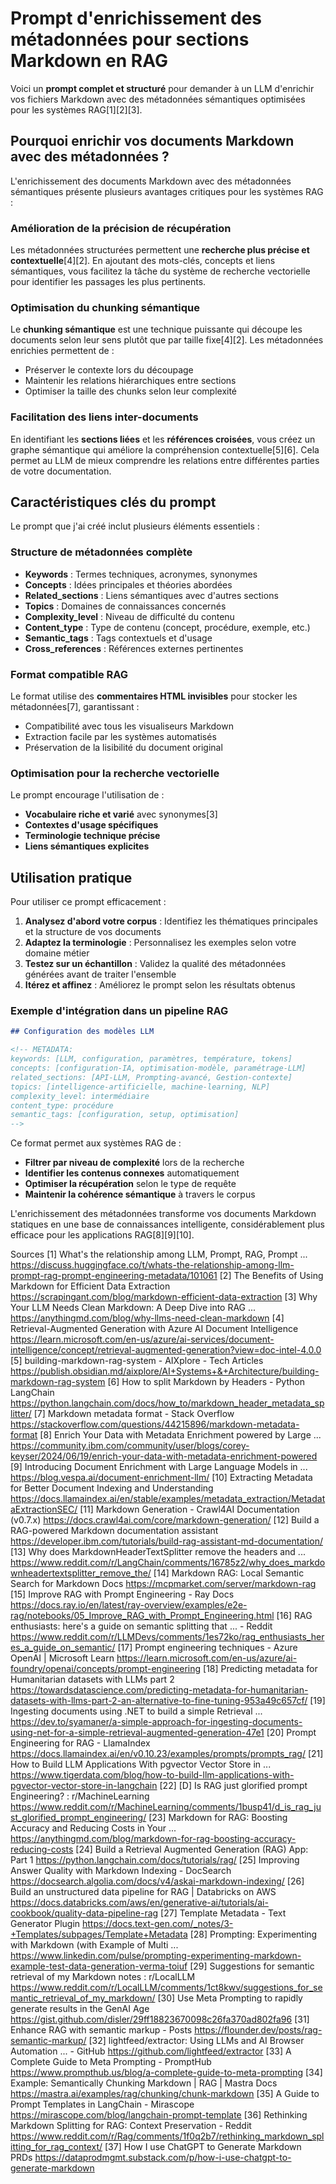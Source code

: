 # Prompt d'enrichissement des métadonnées pour sections Markdown en RAG

Voici un **prompt complet et structuré** pour demander à un LLM d'enrichir vos fichiers Markdown avec des métadonnées sémantiques optimisées pour les systèmes RAG[1][2][3].
## Pourquoi enrichir vos documents Markdown avec des métadonnées ?

L'enrichissement des documents Markdown avec des métadonnées sémantiques présente plusieurs avantages critiques pour les systèmes RAG :

### **Amélioration de la précision de récupération**
Les métadonnées structurées permettent une **recherche plus précise et contextuelle**[4][2]. En ajoutant des mots-clés, concepts et liens sémantiques, vous facilitez la tâche du système de recherche vectorielle pour identifier les passages les plus pertinents.

### **Optimisation du chunking sémantique**
Le **chunking sémantique** est une technique puissante qui découpe les documents selon leur sens plutôt que par taille fixe[4][2]. Les métadonnées enrichies permettent de :
- Préserver le contexte lors du découpage
- Maintenir les relations hiérarchiques entre sections
- Optimiser la taille des chunks selon leur complexité

### **Facilitation des liens inter-documents**
En identifiant les **sections liées** et les **références croisées**, vous créez un graphe sémantique qui améliore la compréhension contextuelle[5][6]. Cela permet au LLM de mieux comprendre les relations entre différentes parties de votre documentation.

## Caractéristiques clés du prompt

Le prompt que j'ai créé inclut plusieurs éléments essentiels :

### **Structure de métadonnées complète**
- **Keywords** : Termes techniques, acronymes, synonymes
- **Concepts** : Idées principales et théories abordées
- **Related_sections** : Liens sémantiques avec d'autres sections
- **Topics** : Domaines de connaissances concernés
- **Complexity_level** : Niveau de difficulté du contenu
- **Content_type** : Type de contenu (concept, procédure, exemple, etc.)
- **Semantic_tags** : Tags contextuels et d'usage
- **Cross_references** : Références externes pertinentes

### **Format compatible RAG**
Le format utilise des **commentaires HTML invisibles** pour stocker les métadonnées[7], garantissant :
- Compatibilité avec tous les visualiseurs Markdown
- Extraction facile par les systèmes automatisés
- Préservation de la lisibilité du document original

### **Optimisation pour la recherche vectorielle**
Le prompt encourage l'utilisation de :
- **Vocabulaire riche et varié** avec synonymes[3]
- **Contextes d'usage spécifiques**
- **Terminologie technique précise**
- **Liens sémantiques explicites**

## Utilisation pratique

Pour utiliser ce prompt efficacement :

1. **Analysez d'abord votre corpus** : Identifiez les thématiques principales et la structure de vos documents
2. **Adaptez la terminologie** : Personnalisez les exemples selon votre domaine métier
3. **Testez sur un échantillon** : Validez la qualité des métadonnées générées avant de traiter l'ensemble
4. **Itérez et affinez** : Améliorez le prompt selon les résultats obtenus

### **Exemple d'intégration dans un pipeline RAG**

```markdown
## Configuration des modèles LLM

<!-- METADATA:
keywords: [LLM, configuration, paramètres, température, tokens]
concepts: [configuration-IA, optimisation-modèle, paramétrage-LLM]
related_sections: [API-LLM, Prompting-avancé, Gestion-contexte]
topics: [intelligence-artificielle, machine-learning, NLP]
complexity_level: intermédiaire
content_type: procédure
semantic_tags: [configuration, setup, optimisation]
-->
```

Ce format permet aux systèmes RAG de :
- **Filtrer par niveau de complexité** lors de la recherche
- **Identifier les contenus connexes** automatiquement  
- **Optimiser la récupération** selon le type de requête
- **Maintenir la cohérence sémantique** à travers le corpus

L'enrichissement des métadonnées transforme vos documents Markdown statiques en une base de connaissances intelligente, considérablement plus efficace pour les applications RAG[8][9][10].

Sources
[1] What's the relationship among LLM, Prompt, RAG, Prompt ... https://discuss.huggingface.co/t/whats-the-relationship-among-llm-prompt-rag-prompt-engineering-metadata/101061
[2] The Benefits of Using Markdown for Efficient Data Extraction https://scrapingant.com/blog/markdown-efficient-data-extraction
[3] Why Your LLM Needs Clean Markdown: A Deep Dive into RAG ... https://anythingmd.com/blog/why-llms-need-clean-markdown
[4] Retrieval-Augmented Generation with Azure AI Document Intelligence https://learn.microsoft.com/en-us/azure/ai-services/document-intelligence/concept/retrieval-augmented-generation?view=doc-intel-4.0.0
[5] building-markdown-rag-system - AIXplore - Tech Articles https://publish.obsidian.md/aixplore/AI+Systems+&+Architecture/building-markdown-rag-system
[6] How to split Markdown by Headers - Python LangChain https://python.langchain.com/docs/how_to/markdown_header_metadata_splitter/
[7] Markdown metadata format - Stack Overflow https://stackoverflow.com/questions/44215896/markdown-metadata-format
[8] Enrich Your Data with Metadata Enrichment powered by Large ... https://community.ibm.com/community/user/blogs/corey-keyser/2024/06/19/enrich-your-data-with-metadata-enrichment-powered
[9] Introducing Document Enrichment with Large Language Models in ... https://blog.vespa.ai/document-enrichment-llm/
[10] Extracting Metadata for Better Document Indexing and Understanding https://docs.llamaindex.ai/en/stable/examples/metadata_extraction/MetadataExtractionSEC/
[11] Markdown Generation - Crawl4AI Documentation (v0.7.x) https://docs.crawl4ai.com/core/markdown-generation/
[12] Build a RAG-powered Markdown documentation assistant https://developer.ibm.com/tutorials/build-rag-assistant-md-documentation/
[13] Why does MarkdownHeaderTextSplitter remove the headers and ... https://www.reddit.com/r/LangChain/comments/16785z2/why_does_markdownheadertextsplitter_remove_the/
[14] Markdown RAG: Local Semantic Search for Markdown Docs https://mcpmarket.com/server/markdown-rag
[15] Improve RAG with Prompt Engineering - Ray Docs https://docs.ray.io/en/latest/ray-overview/examples/e2e-rag/notebooks/05_Improve_RAG_with_Prompt_Engineering.html
[16] RAG enthusiasts: here's a guide on semantic splitting that ... - Reddit https://www.reddit.com/r/LLMDevs/comments/1es72ko/rag_enthusiasts_heres_a_guide_on_semantic/
[17] Prompt engineering techniques - Azure OpenAI | Microsoft Learn https://learn.microsoft.com/en-us/azure/ai-foundry/openai/concepts/prompt-engineering
[18] Predicting metadata for Humanitarian datasets with LLMs part 2 https://towardsdatascience.com/predicting-metadata-for-humanitarian-datasets-with-llms-part-2-an-alternative-to-fine-tuning-953a49c657cf/
[19] Ingesting documents using .NET to build a simple Retrieval ... https://dev.to/syamaner/a-simple-approach-for-ingesting-documents-using-net-for-a-simple-retrieval-augmented-generation-47e1
[20] Prompt Engineering for RAG - LlamaIndex https://docs.llamaindex.ai/en/v0.10.23/examples/prompts/prompts_rag/
[21] How to Build LLM Applications With pgvector Vector Store in ... https://www.tigerdata.com/blog/how-to-build-llm-applications-with-pgvector-vector-store-in-langchain
[22] [D] Is RAG just glorified prompt Engineering? : r/MachineLearning https://www.reddit.com/r/MachineLearning/comments/1busp41/d_is_rag_just_glorified_prompt_engineering/
[23] Markdown for RAG: Boosting Accuracy and Reducing Costs in Your ... https://anythingmd.com/blog/markdown-for-rag-boosting-accuracy-reducing-costs
[24] Build a Retrieval Augmented Generation (RAG) App: Part 1 https://python.langchain.com/docs/tutorials/rag/
[25] Improving Answer Quality with Markdown Indexing - DocSearch https://docsearch.algolia.com/docs/v4/askai-markdown-indexing/
[26] Build an unstructured data pipeline for RAG | Databricks on AWS https://docs.databricks.com/aws/en/generative-ai/tutorials/ai-cookbook/quality-data-pipeline-rag
[27] Template Metadata - Text Generator Plugin https://docs.text-gen.com/_notes/3-+Templates/subpages/Template+Metadata
[28] Prompting: Experimenting with Markdown (with Example of Multi ... https://www.linkedin.com/pulse/prompting-experimenting-markdown-example-test-data-generation-verma-toiuf
[29] Suggestions for semantic retrieval of my Markdown notes : r/LocalLLM https://www.reddit.com/r/LocalLLM/comments/1ct8kwv/suggestions_for_semantic_retrieval_of_my_markdown/
[30] Use Meta Prompting to rapidly generate results in the GenAI Age https://gist.github.com/disler/29ff18823670098c26fa370ad802fa96
[31] Enhance RAG with semantic markup - Posts https://flounder.dev/posts/rag-semantic-markup/
[32] lightfeed/extractor: Using LLMs and AI Browser Automation ... - GitHub https://github.com/lightfeed/extractor
[33] A Complete Guide to Meta Prompting - PromptHub https://www.prompthub.us/blog/a-complete-guide-to-meta-prompting
[34] Example: Semantically Chunking Markdown | RAG | Mastra Docs https://mastra.ai/examples/rag/chunking/chunk-markdown
[35] A Guide to Prompt Templates in LangChain - Mirascope https://mirascope.com/blog/langchain-prompt-template
[36] Rethinking Markdown Splitting for RAG: Context Preservation - Reddit https://www.reddit.com/r/Rag/comments/1f0q2b7/rethinking_markdown_splitting_for_rag_context/
[37] How I use ChatGPT to Generate Markdown PRDs https://dataprodmgmt.substack.com/p/how-i-use-chatgpt-to-generate-markdown
